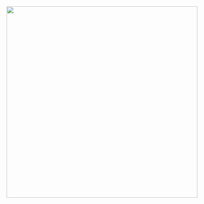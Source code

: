 <div align="center"> 
  <img src="https://media.tenor.com/LXk1XrhHfJYAAAAi/betterttv-cat.gif" width="500" height="500" /> 
</div>
